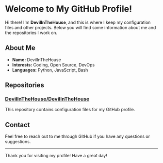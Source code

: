 # Welcome to My GitHub Profile!

Hi there! I'm **DevilInTheHouse**, and this is where I keep my configuration files and other projects. Below you will find some information about me and the repositories I work on.

## About Me

- **Name:** DevilInTheHouse
- **Interests:** Coding, Open Source, DevOps
- **Languages:** Python, JavaScript, Bash

## Repositories

### [DevilInTheHouse/DevilInTheHouse](https://github.com/DevilInTheHouse/DevilInTheHouse)
This repository contains configuration files for my GitHub profile. 

## Contact

Feel free to reach out to me through GitHub if you have any questions or suggestions.

---

Thank you for visiting my profile! Have a great day!

